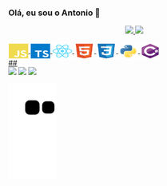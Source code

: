 ### Olá, eu sou o Antonio 👋

<div align="center">
  <a href="https://github.com/AntonioSystemAnalyst">
  <img height="180em" src="https://github-readme-stats.vercel.app/api?username=AntonioSystemAnalyst&show_icons=true&theme=dark&include_all_commits=true&count_private=true"/>
  <img height="180em" src="https://github-readme-stats.vercel.app/api/top-langs/?username=AntonioSystemAnalyst&layout=compact&langs_count=7&theme=dark"/>
</div>
  
<div style="display: inline_block"><br>
  <img align="center" alt="Anton-Js" height="30" width="40" src="https://raw.githubusercontent.com/devicons/devicon/master/icons/javascript/javascript-plain.svg">
  <img align="center" alt="Anton-Ts" height="30" width="40" src="https://raw.githubusercontent.com/devicons/devicon/master/icons/typescript/typescript-plain.svg">
  <img align="center" alt="Anton-React" height="30" width="40" src="https://raw.githubusercontent.com/devicons/devicon/master/icons/react/react-original.svg">
  <img align="center" alt="Anton-HTML" height="30" width="40" src="https://raw.githubusercontent.com/devicons/devicon/master/icons/html5/html5-original.svg">
  <img align="center" alt="Anton-CSS" height="30" width="40" src="https://raw.githubusercontent.com/devicons/devicon/master/icons/css3/css3-original.svg">
  <img align="center" alt="Anton-Python" height="30" width="40" src="https://raw.githubusercontent.com/devicons/devicon/master/icons/python/python-original.svg">
  <img align="center" alt="Anton-Csharp" height="30" width="40" src="https://raw.githubusercontent.com/devicons/devicon/master/icons/csharp/csharp-original.svg">
</div>
  ##
<div> 
  <a href="https://www.youtube.com/channel/UC_nHvbOXLe5aLFZKhEYdM0Q" target="_blank"><img src="https://img.shields.io/badge/YouTube-FF0000?style=for-the-badge&logo=youtube&logoColor=white"></a>
  <a href = "mailto:j.anton.orpheu@gmail.com"><img src="https://img.shields.io/badge/-Gmail-%23333?style=for-the-badge&logo=gmail&logoColor=white" target="_blank"></a>
  <a href="https://www.linkedin.com/in/antonio-analyst/" target="_blank"><img src="https://img.shields.io/badge/-LinkedIn-%230077B5?style=for-the-badge&logo=linkedin&logoColor=white"></a> 
  
  ![Snake animation](https://github.com/AntonioSystemAnalyst/AntonioSystemAnalyst/blob/output/github-contribution-grid-snake.svg)
</div>

